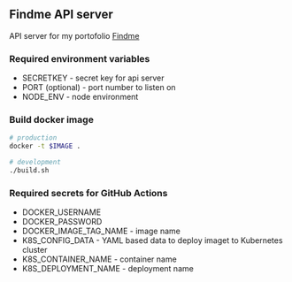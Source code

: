## Findme API server

API server for my portofolio [Findme](https://findme.hiro.one)

### Required environment variables

- SECRETKEY - secret key for api server
- PORT (optional) - port number to listen on
- NODE_ENV - node environment

### Build docker image

```bash
# production
docker -t $IMAGE .

# development
./build.sh
```

### Required secrets for GitHub Actions

- DOCKER_USERNAME
- DOCKER_PASSWORD
- DOCKER_IMAGE_TAG_NAME - image name
- K8S_CONFIG_DATA - YAML based data to deploy imaget to Kubernetes cluster
- K8S_CONTAINER_NAME - container name
- K8S_DEPLOYMENT_NAME - deployment name
